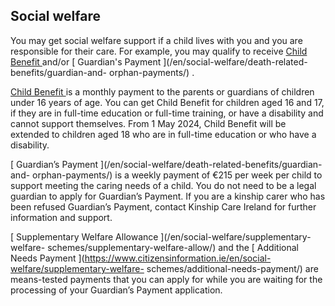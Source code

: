 ##  Social welfare

You may get social welfare support if a child lives with you and you are
responsible for their care. For example, you may qualify to receive [ Child
Benefit ](/en/social-welfare/families-and-children/child-benefit/) and/or [
Guardian's Payment ](/en/social-welfare/death-related-benefits/guardian-and-
orphan-payments/) .

[ Child Benefit ](/en/social-welfare/families-and-children/child-benefit/) is
a monthly payment to the parents or guardians of children under 16 years of
age. You can get Child Benefit for children aged 16 and 17, if they are in
full-time education or full-time training, or have a disability and cannot
support themselves. From 1 May 2024, Child Benefit will be extended to
children aged 18 who are in full-time education or who have a disability.

[ Guardian’s Payment ](/en/social-welfare/death-related-benefits/guardian-and-
orphan-payments/) is a weekly payment of €215 per week per child to support
meeting the caring needs of a child. You do not need to be a legal guardian to
apply for Guardian’s Payment. If you are a kinship carer who has been refused
Guardian’s Payment, contact Kinship Care Ireland for further information and
support.

[ Supplementary Welfare Allowance ](/en/social-welfare/supplementary-welfare-
schemes/supplementary-welfare-allow/) and the [ Additional Needs Payment
](https://www.citizensinformation.ie/en/social-welfare/supplementary-welfare-
schemes/additional-needs-payment/) are means-tested payments that you can
apply for while you are waiting for the processing of your Guardian’s Payment
application.
